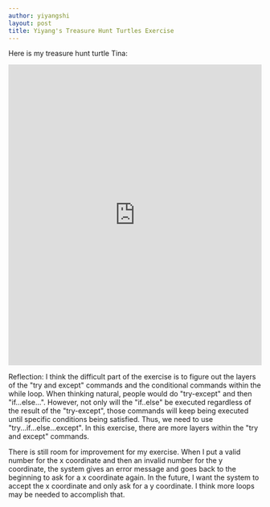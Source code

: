 ```yaml
---
author: yiyangshi
layout: post
title: Yiyang's Treasure Hunt Turtles Exercise
---
```


Here is my treasure hunt turtle Tina:
<iframe src="https://trinket.io/embed/python/f61ded18e0" width="100%" height="600" frameborder="0" marginwidth="0" marginheight="0" allowfullscreen></iframe>

Reflection:
I think the difficult part of the exercise is to figure out the layers of the "try and except" commands and the conditional commands within the while loop. When thinking natural, people would do "try-except" and then "if...else...". However, not only will the "if..else" be executed regardless of the result of the "try-except", those commands will keep being executed until specific conditions being satisfied. Thus, we need to use "try...if...else...except". In this exercise, there are more layers within the "try and except" commands.

There is still room for improvement for my exercise. When I put a valid number for the x coordinate and then an invalid number for the y coordinate, the system gives an error message and goes back to the beginning to ask for a x coordinate again. In the future, I want the system to accept the x coordinate and only ask for a y coordinate. I think more loops may be needed to accomplish that. 
